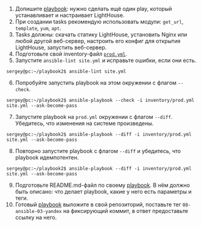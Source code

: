 1. Допишите [playbook](https://github.com/SergeyKorchak/devops-netology/tree/master/playbook3): нужно сделать ещё один play, который устанавливает и настраивает LightHouse.
2. При создании tasks рекомендую использовать модули: `get_url`, `template`, `yum`, `apt`.
3. Tasks должны: скачать статику LightHouse, установить Nginx или любой другой веб-сервер, настроить его конфиг для открытия LightHouse, запустить веб-сервер.
4. Подготовьте свой inventory-файл [`prod.yml`](https://github.com/SergeyKorchak/devops-netology/tree/master/playbook3/inventory/prod.yml).
5. Запустите `ansible-lint site.yml` и исправьте ошибки, если они есть.

```
sergey@pc:~/playbook2$ ansible-lint site.yml
```

6. Попробуйте запустить playbook на этом окружении с флагом `--check`.

```
sergey@pc:~/playbook2$ ansible-playbook --check -i inventory/prod.yml site.yml --ask-become-pass
```

7. Запустите playbook на `prod.yml` окружении с флагом `--diff`. Убедитесь, что изменения на системе произведены.

```
sergey@pc:~/playbook2$ ansible-playbook --diff -i inventory/prod.yml site.yml --ask-become-pass
```

8. Повторно запустите playbook с флагом `--diff` и убедитесь, что playbook идемпотентен.

```
sergey@pc:~/playbook2$ ansible-playbook --diff -i inventory/prod.yml site.yml --ask-become-pass
```

9. Подготовьте README.md-файл по своему [playbook](https://github.com/SergeyKorchak/devops-netology/tree/master/playbook3). В нём должно быть описано: что делает playbook, какие у него есть параметры и теги.
10. Готовый [playbook](https://github.com/SergeyKorchak/devops-netology/tree/master/playbook3) выложите в свой репозиторий, поставьте тег `08-ansible-03-yandex` на фиксирующий коммит, в ответ предоставьте ссылку на него.
